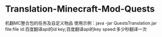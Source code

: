 # Translation-Minecraft-Mod-Quests
机翻MC整合包的任务及自定义物品
使用示例：java -jar QuestsTranslation.jar file:file id:百度翻译api的id key;百度翻译api的key speed:多少秒翻译一次
